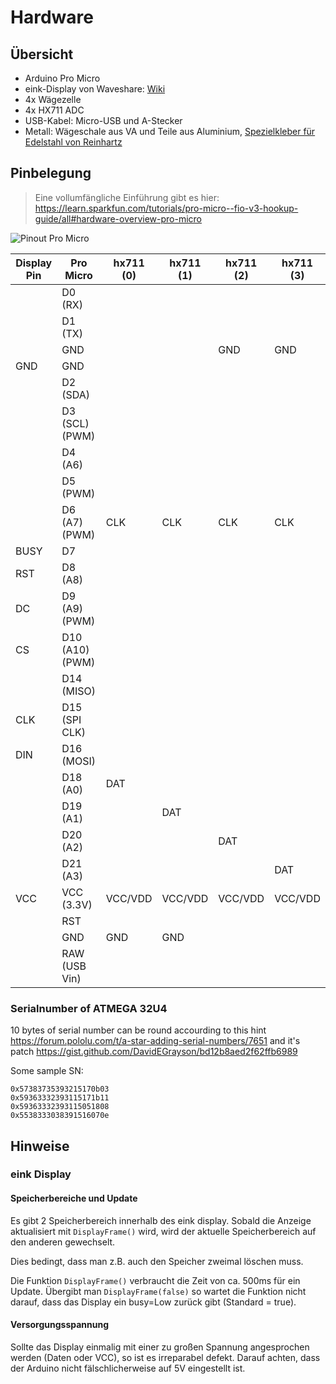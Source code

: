 # Hardware
## Übersicht
- Arduino Pro Micro
- eink-Display von Waveshare: [Wiki](https://www.waveshare.com/wiki/2.9inch_e-Paper_Module)
- 4x Wägezelle
- 4x HX711 ADC
- USB-Kabel: Micro-USB und A-Stecker
- Metall: Wägeschale aus VA und Teile aus Aluminium, [Spezielkleber für Edelstahl von Reinhartz](https://www.shop.kleinteileversand.de/spezialkleber-fuer-edelstahl.html)

## Pinbelegung

> Eine vollumfängliche Einführung gibt es hier: https://learn.sparkfun.com/tutorials/pro-micro--fio-v3-hookup-guide/all#hardware-overview-pro-micro

![Pinout Pro Micro](https://cdn.sparkfun.com/assets/9/c/3/c/4/523a1765757b7f5c6e8b4567.png)


| Display Pin | Pro Micro | hx711 (0) | hx711 (1) | hx711 (2) | hx711 (3) |
| ------ | ------ | - | - | - | - |
| | D0 (RX) | 
| | D1 (TX) |
|  | GND |  |  | GND | GND | 
| GND | GND |
| | D2 (SDA) |
| | D3 (SCL) (PWM) |
| | D4 (A6) |  |  |  | 
| | D5 (PWM) | | | | 
| | D6 (A7) (PWM) | CLK | CLK | CLK | CLK |
| BUSY | D7 |
| RST | D8 (A8) | 
| DC | D9 (A9) (PWM) |
| CS | D10 (A10) (PWM) |
| | D14 (MISO) |
| CLK | D15 (SPI CLK) |
| DIN | D16 (MOSI) |
| | D18 (A0) | DAT
| | D19 (A1) | | DAT | 
| | D20 (A2) | | | DAT | 
| | D21 (A3) | | | | DAT | 
| VCC | VCC (3.3V) | VCC/VDD | VCC/VDD | VCC/VDD | VCC/VDD | 
|  | RST |
|  | GND | GND | GND |
|  | RAW (USB Vin) |


### Serialnumber of ATMEGA 32U4

10 bytes of serial number can be round accourding to this hint https://forum.pololu.com/t/a-star-adding-serial-numbers/7651
and it's patch https://gist.github.com/DavidEGrayson/bd12b8aed2f62ffb6989

Some sample SN:
```
0x57383735393215170b03
0x59363332393115171b11
0x59363332393115051808
0x5538333038391516070e
```

## Hinweise

### eink Display

#### Speicherbereiche und Update
Es gibt 2 Speicherbereich innerhalb des eink display. 
Sobald die Anzeige aktualisiert mit `DisplayFrame()` wird, wird der aktuelle Speicherbereich auf den anderen gewechselt.

Dies bedingt, dass man z.B. auch den Speicher zweimal löschen muss.

Die Funktion `DisplayFrame()` verbraucht die Zeit von ca. 500ms für ein Update. Übergibt man `DisplayFrame(false)` so wartet die
Funktion nicht darauf, dass das Display ein busy=Low zurück gibt (Standard = true).

#### Versorgungsspannung
Sollte das Display einmalig mit einer zu großen Spannung angesprochen werden (Daten oder VCC), so ist es irreparabel defekt. Darauf achten, dass der Arduino nicht fälschlicherweise auf 5V eingestellt ist.

